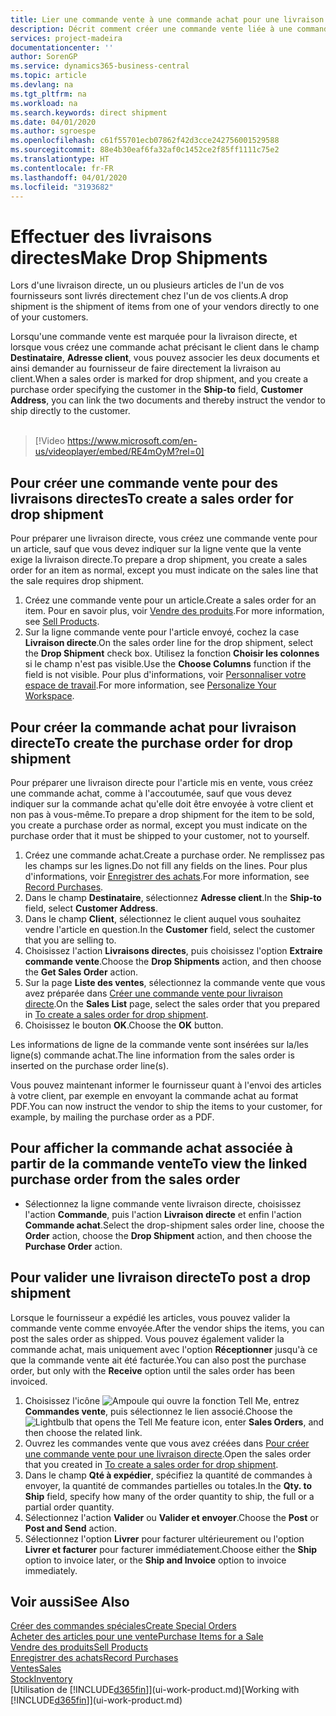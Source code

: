 ```yaml
---
title: Lier une commande vente à une commande achat pour une livraison directe | Microsoft Docs
description: Décrit comment créer une commande vente liée à une commande achat pour permettre la livraison directe du fournisseur au client.
services: project-madeira
documentationcenter: ''
author: SorenGP
ms.service: dynamics365-business-central
ms.topic: article
ms.devlang: na
ms.tgt_pltfrm: na
ms.workload: na
ms.search.keywords: direct shipment
ms.date: 04/01/2020
ms.author: sgroespe
ms.openlocfilehash: c61f55701ecb07862f42d3cce242756001529588
ms.sourcegitcommit: 88e4b30eaf6fa32af0c1452ce2f85ff1111c75e2
ms.translationtype: HT
ms.contentlocale: fr-FR
ms.lasthandoff: 04/01/2020
ms.locfileid: "3193682"
---
```

# <a name="make-drop-shipments"></a><span data-ttu-id="13829-103">Effectuer des livraisons directes</span><span class="sxs-lookup"><span data-stu-id="13829-103">Make Drop Shipments</span></span>
<span data-ttu-id="13829-104">Lors d'une livraison directe, un ou plusieurs articles de l'un de vos fournisseurs sont livrés directement chez l'un de vos clients.</span><span class="sxs-lookup"><span data-stu-id="13829-104">A drop shipment is the shipment of items from one of your vendors directly to one of your customers.</span></span>

<span data-ttu-id="13829-105">Lorsqu'une commande vente est marquée pour la livraison directe, et lorsque vous créez une commande achat précisant le client dans le champ **Destinataire**, **Adresse client**, vous pouvez associer les deux documents et ainsi demander au fournisseur de faire directement la livraison au client.</span><span class="sxs-lookup"><span data-stu-id="13829-105">When a sales order is marked for drop shipment, and you create a purchase order specifying the customer in the **Ship-to** field, **Customer Address**, you can link the two documents and thereby instruct the vendor to ship directly to the customer.</span></span>
<br><br>  
  
> [!Video https://www.microsoft.com/en-us/videoplayer/embed/RE4mOyM?rel=0]

## <a name="to-create-a-sales-order-for-drop-shipment"></a><span data-ttu-id="13829-106">Pour créer une commande vente pour des livraisons directes</span><span class="sxs-lookup"><span data-stu-id="13829-106">To create a sales order for drop shipment</span></span>
<span data-ttu-id="13829-107">Pour préparer une livraison directe, vous créez une commande vente pour un article, sauf que vous devez indiquer sur la ligne vente que la vente exige la livraison directe.</span><span class="sxs-lookup"><span data-stu-id="13829-107">To prepare a drop shipment, you create a sales order for an item as normal, except you must indicate on the sales line that the sale requires drop shipment.</span></span>

1. <span data-ttu-id="13829-108">Créez une commande vente pour un article.</span><span class="sxs-lookup"><span data-stu-id="13829-108">Create a sales order for an item.</span></span> <span data-ttu-id="13829-109">Pour en savoir plus, voir [Vendre des produits](sales-how-sell-products.md).</span><span class="sxs-lookup"><span data-stu-id="13829-109">For more information, see [Sell Products](sales-how-sell-products.md).</span></span>
2. <span data-ttu-id="13829-110">Sur la ligne commande vente pour l'article envoyé, cochez la case **Livraison directe**.</span><span class="sxs-lookup"><span data-stu-id="13829-110">On the sales order line for the drop shipment, select the **Drop Shipment** check box.</span></span> <span data-ttu-id="13829-111">Utilisez la fonction **Choisir les colonnes** si le champ n'est pas visible.</span><span class="sxs-lookup"><span data-stu-id="13829-111">Use the **Choose Columns** function if the field is not visible.</span></span> <span data-ttu-id="13829-112">Pour plus d'informations, voir [Personnaliser votre espace de travail](ui-personalization-user.md).</span><span class="sxs-lookup"><span data-stu-id="13829-112">For more information, see [Personalize Your Workspace](ui-personalization-user.md).</span></span>

## <a name="to-create-the-purchase-order-for-drop-shipment"></a><span data-ttu-id="13829-113">Pour créer la commande achat pour livraison directe</span><span class="sxs-lookup"><span data-stu-id="13829-113">To create the purchase order for drop shipment</span></span>
<span data-ttu-id="13829-114">Pour préparer une livraison directe pour l'article mis en vente, vous créez une commande achat, comme à l'accoutumée, sauf que vous devez indiquer sur la commande achat qu'elle doit être envoyée à votre client et non pas à vous-même.</span><span class="sxs-lookup"><span data-stu-id="13829-114">To prepare a drop shipment for the item to be sold, you create a purchase order as normal, except you must indicate on the purchase order that it must be shipped to your customer, not to yourself.</span></span>

1. <span data-ttu-id="13829-115">Créez une commande achat.</span><span class="sxs-lookup"><span data-stu-id="13829-115">Create a purchase order.</span></span> <span data-ttu-id="13829-116">Ne remplissez pas les champs sur les lignes.</span><span class="sxs-lookup"><span data-stu-id="13829-116">Do not fill any fields on the lines.</span></span> <span data-ttu-id="13829-117">Pour plus d'informations, voir [Enregistrer des achats](purchasing-how-record-purchases.md).</span><span class="sxs-lookup"><span data-stu-id="13829-117">For more information, see [Record Purchases](purchasing-how-record-purchases.md).</span></span>
2. <span data-ttu-id="13829-118">Dans le champ **Destinataire**, sélectionnez **Adresse client**.</span><span class="sxs-lookup"><span data-stu-id="13829-118">In the **Ship-to** field, select **Customer Address**.</span></span>
3. <span data-ttu-id="13829-119">Dans le champ **Client**, sélectionnez le client auquel vous souhaitez vendre l'article en question.</span><span class="sxs-lookup"><span data-stu-id="13829-119">In the **Customer** field, select the customer that you are selling to.</span></span>
3. <span data-ttu-id="13829-120">Choisissez l'action **Livraisons directes**, puis choisissez l'option **Extraire commande vente**.</span><span class="sxs-lookup"><span data-stu-id="13829-120">Choose the **Drop Shipments** action, and then choose the **Get Sales Order** action.</span></span>
4. <span data-ttu-id="13829-121">Sur la page **Liste des ventes**, sélectionnez la commande vente que vous avez préparée dans [Créer une commande vente pour livraison directe](sales-how-drop-shipment.md#to-create-a-sales-order-for-drop-shipment).</span><span class="sxs-lookup"><span data-stu-id="13829-121">On the **Sales List** page, select the sales order that you prepared in [To create a sales order for drop shipment](sales-how-drop-shipment.md#to-create-a-sales-order-for-drop-shipment).</span></span>
5. <span data-ttu-id="13829-122">Choisissez le bouton **OK**.</span><span class="sxs-lookup"><span data-stu-id="13829-122">Choose the **OK** button.</span></span>

<span data-ttu-id="13829-123">Les informations de ligne de la commande vente sont insérées sur la/les ligne(s) commande achat.</span><span class="sxs-lookup"><span data-stu-id="13829-123">The line information from the sales order is inserted on the purchase order line(s).</span></span>

<span data-ttu-id="13829-124">Vous pouvez maintenant informer le fournisseur quant à l'envoi des articles à votre client, par exemple en envoyant la commande achat au format PDF.</span><span class="sxs-lookup"><span data-stu-id="13829-124">You can now instruct the vendor to ship the items to your customer, for example, by mailing the purchase order as a PDF.</span></span>     

## <a name="to-view-the-linked-purchase-order-from-the-sales-order"></a><span data-ttu-id="13829-125">Pour afficher la commande achat associée à partir de la commande vente</span><span class="sxs-lookup"><span data-stu-id="13829-125">To view the linked purchase order from the sales order</span></span>
* <span data-ttu-id="13829-126">Sélectionnez la ligne commande vente livraison directe, choisissez l'action **Commande**, puis l'action **Livraison directe** et enfin l'action **Commande achat**.</span><span class="sxs-lookup"><span data-stu-id="13829-126">Select the drop-shipment sales order line, choose the **Order** action, choose the **Drop Shipment** action, and then choose the **Purchase Order** action.</span></span>

## <a name="to-post-a-drop-shipment"></a><span data-ttu-id="13829-127">Pour valider une livraison directe</span><span class="sxs-lookup"><span data-stu-id="13829-127">To post a drop shipment</span></span>
<span data-ttu-id="13829-128">Lorsque le fournisseur a expédié les articles, vous pouvez valider la commande vente comme envoyée.</span><span class="sxs-lookup"><span data-stu-id="13829-128">After the vendor ships the items, you can post the sales order as shipped.</span></span> <span data-ttu-id="13829-129">Vous pouvez également valider la commande achat, mais uniquement avec l'option **Réceptionner** jusqu'à ce que la commande vente ait été facturée.</span><span class="sxs-lookup"><span data-stu-id="13829-129">You can also post the purchase order, but only with the **Receive** option until the sales order has been invoiced.</span></span>

1. <span data-ttu-id="13829-130">Choisissez l'icône ![Ampoule qui ouvre la fonction Tell Me](media/ui-search/search_small.png "Dites-moi ce que vous voulez faire"), entrez **Commandes vente**, puis sélectionnez le lien associé.</span><span class="sxs-lookup"><span data-stu-id="13829-130">Choose the ![Lightbulb that opens the Tell Me feature](media/ui-search/search_small.png "Tell me what you want to do") icon, enter **Sales Orders**, and then choose the related link.</span></span>
2. <span data-ttu-id="13829-131">Ouvrez les commandes vente que vous avez créées dans [Pour créer une commande vente pour une livraison directe]().</span><span class="sxs-lookup"><span data-stu-id="13829-131">Open the sales order that you created in [To create a sales order for drop shipment]().</span></span>
3. <span data-ttu-id="13829-132">Dans le champ **Qté à expédier**, spécifiez la quantité de commandes à envoyer, la quantité de commandes partielles ou totales.</span><span class="sxs-lookup"><span data-stu-id="13829-132">In the **Qty. to Ship** field, specify how many of the order quantity to ship, the full or a partial order quantity.</span></span>
4. <span data-ttu-id="13829-133">Sélectionnez l'action **Valider** ou **Valider et envoyer**.</span><span class="sxs-lookup"><span data-stu-id="13829-133">Choose the **Post** or **Post and Send** action.</span></span>
5. <span data-ttu-id="13829-134">Sélectionnez l'option **Livrer** pour facturer ultérieurement ou l'option **Livrer et facturer** pour facturer immédiatement.</span><span class="sxs-lookup"><span data-stu-id="13829-134">Choose either the **Ship** option to invoice later, or the **Ship and Invoice** option to invoice immediately.</span></span>

## <a name="see-also"></a><span data-ttu-id="13829-135">Voir aussi</span><span class="sxs-lookup"><span data-stu-id="13829-135">See Also</span></span>
[<span data-ttu-id="13829-136">Créer des commandes spéciales</span><span class="sxs-lookup"><span data-stu-id="13829-136">Create Special Orders</span></span>](sales-how-to-create-special-orders.md)  
[<span data-ttu-id="13829-137">Acheter des articles pour une vente</span><span class="sxs-lookup"><span data-stu-id="13829-137">Purchase Items for a Sale</span></span>](purchasing-how-purchase-products-sale.md)  
[<span data-ttu-id="13829-138">Vendre des produits</span><span class="sxs-lookup"><span data-stu-id="13829-138">Sell Products</span></span>](sales-how-sell-products.md)  
[<span data-ttu-id="13829-139">Enregistrer des achats</span><span class="sxs-lookup"><span data-stu-id="13829-139">Record Purchases</span></span>](purchasing-how-record-purchases.md)  
[<span data-ttu-id="13829-140">Ventes</span><span class="sxs-lookup"><span data-stu-id="13829-140">Sales</span></span>](sales-manage-sales.md)  
[<span data-ttu-id="13829-141">Stock</span><span class="sxs-lookup"><span data-stu-id="13829-141">Inventory</span></span>](inventory-manage-inventory.md)  
<span data-ttu-id="13829-142">[Utilisation de [!INCLUDE[d365fin](includes/d365fin_md.md)]](ui-work-product.md)</span><span class="sxs-lookup"><span data-stu-id="13829-142">[Working with [!INCLUDE[d365fin](includes/d365fin_md.md)]](ui-work-product.md)</span></span>
